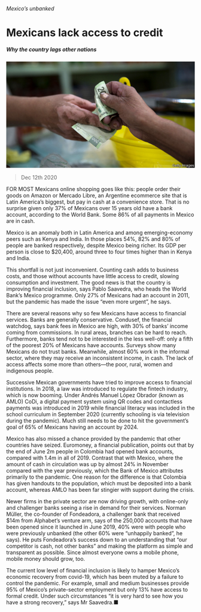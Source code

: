 ###### Mexico’s unbanked

# Mexicans lack access to credit 

##### Why the country lags other nations 

![image](images/20201212_FNP502.jpg) 

> Dec 12th 2020 


FOR MOST Mexicans online shopping goes like this: people order their goods on Amazon or Mercado Libre, an Argentine ecommerce site that is Latin America’s biggest, but pay in cash at a convenience store. That is no surprise given only 37% of Mexicans over 15 years old have a bank account, according to the World Bank. Some 86% of all payments in Mexico are in cash.


Mexico is an anomaly both in Latin America and among emerging-economy peers such as Kenya and India. In those places 54%, 82% and 80% of people are banked respectively, despite Mexico being richer. Its GDP per person is close to $20,400, around three to four times higher than in Kenya and India.



This shortfall is not just inconvenient. Counting cash adds to business costs, and those without accounts have little access to credit, slowing consumption and investment. The good news is that the country is improving financial inclusion, says Pablo Saavedra, who heads the World Bank’s Mexico programme. Only 27% of Mexicans had an account in 2011, but the pandemic has made the issue “even more urgent”, he says.


There are several reasons why so few Mexicans have access to financial services. Banks are generally conservative. Condusef, the financial watchdog, says bank fees in Mexico are high, with 30% of banks’ income coming from commissions. In rural areas, branches can be hard to reach. Furthermore, banks tend not to be interested in the less well-off: only a fifth of the poorest 20% of Mexicans have accounts. Surveys show many Mexicans do not trust banks. Meanwhile, almost 60% work in the informal sector, where they may receive an inconsistent income, in cash. The lack of access affects some more than others—the poor, rural, women and indigenous people.


Successive Mexican governments have tried to improve access to financial institutions. In 2018, a law was introduced to regulate the fintech industry, which is now booming. Under Andrés Manuel López Obrador (known as AMLO) CoDi, a digital payment system using QR codes and contactless payments was introduced in 2019 while financial literacy was included in the school curriculum in September 2020 (currently schooling is via television during the pandemic). Much still needs to be done to hit the government’s goal of 65% of Mexicans having an account by 2024.


Mexico has also missed a chance provided by the pandemic that other countries have seized. Euromoney, a financial publication, points out that by the end of June 2m people in Colombia had opened bank accounts, compared with 1.4m in all of 2019. Contrast that with Mexico, where the amount of cash in circulation was up by almost 24% in November compared with the year previously, which the Bank of Mexico attributes primarily to the pandemic. One reason for the difference is that Colombia has given handouts to the population, which must be deposited into a bank account, whereas AMLO has been far stingier with support during the crisis.


Newer firms in the private sector are now driving growth, with online-only and challenger banks seeing a rise in demand for their services. Norman Müller, the co-founder of Fondeadora, a challenger bank that received $14m from Alphabet’s venture arm, says of the 250,000 accounts that have been opened since it launched in June 2019, 40% were with people who were previously unbanked (the other 60% were “unhappily banked”, he says). He puts Fondeadora’s success down to an understanding that “our competitor is cash, not other banks” and making the platform as simple and transparent as possible. Since almost everyone owns a mobile phone, mobile money should grow, too.


The current low level of financial inclusion is likely to hamper Mexico’s economic recovery from covid-19, which has been muted by a failure to control the pandemic. For example, small and medium businesses provide 95% of Mexico’s private-sector employment but only 13% have access to formal credit. Under such circumstances “it is very hard to see how you have a strong recovery,” says Mr Saavedra.■

